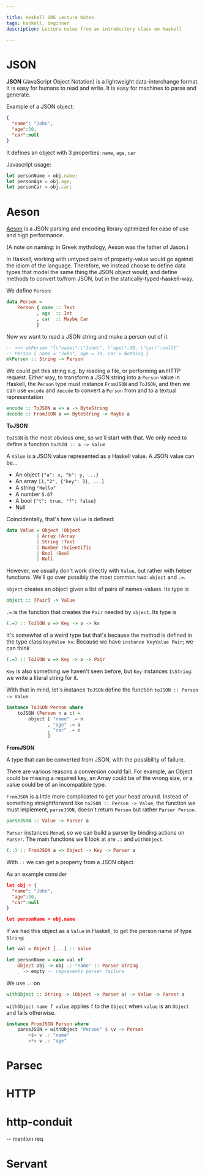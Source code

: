 ```yaml
---

title: Haskell 106 Lecture Notes
tags: haskell, beginner
description: Lecture notes from an introductory class on Haskell

---
```


JSON
====

**JSON** (JavaScript Object Notation) is a lightweight data-interchange format.
It is easy for humans to read and write. It is easy for machines to parse and
generate.

Example of a JSON object:
```json
{
  "name": "John",
  "age":30,
  "car":null
}
```

It defines an object with 3 properties: `name`, `age`, `car`

Javascript usage:

```js
let personName = obj.name;
let personAge = obj.age;
let personCar = obj.car;
```


Aeson
=====

[Aeson](https://hackage.haskell.org/package/aeson) is a JSON parsing and encoding library optimized for ease of use and high
performance.

(A note on naming: in Greek mythology, Aeson was the father of Jason.)

In Haskell, working with untyped pairs of property-value would go against the
idiom of the language. Therefore, we instead choose to define data types that
model the same thing the JSON object would, and define methods to convert
to/from JSON, but in the statically-typed-haskell-way.

We define `Person`:
```hs
data Person =
    Person { name :: Text
           , age  :: Int
           , car  :: Maybe Car
           }
```


Now we want to read a JSON string and make a person out of it.
```hs
-- >>> mkPerson "{\"name\":\"John\", \"age\":30, \"car\":null}"
-- Person { name = "John", age = 30, car = Nothing }
mkPerson :: String -> Person
```

We could get this string e.g. by reading a file, or performing an HTTP request.
Either way, to transform a JSON string into a `Person` value in Haskell, the
`Person` type must instance `FromJSON` and `ToJSON`, and then we can use
`encode` and `decode` to convert a `Person` from and to a textual representation
```hs
encode :: ToJSON a => a -> ByteString
decode :: FromJSON a => ByteString -> Maybe a
```

**ToJSON**

`ToJSON` is the most obvious one, so we'll start with that.
We only need to define a function `toJSON :: a -> Value`

A `Value` is a JSON value represented as a Haskell value.
A JSON value can be...

* An object `{"a": x, "b": y, ...}`
* An array `[1,"2", {"key": 3}, ...]`
* A string `"Hello"`
* A number `5.67`
* A bool `{"t": true, "f": false}`
* Null

Coincidentally, that's how `Value` is defined:
```hs
data Value = Object !Object
           | Array !Array
           | String !Text
           | Number !Scientific
           | Bool !Bool
           | Null
```

However, we usually don't work directly with `Value`, but rather with helper
functions. We'll go over possibly the most common two: `object` and `.=`.

`object` creates an object given a list of pairs of names-values. Its type is
```hs
object :: [Pair] -> Value
```

`.=` is the function that creates the `Pair` needed by `object`. Its type is
```hs
(.=) :: ToJSON v => Key -> v -> kv
```

It's somewhat of a weird type but that's because the method is defined in the
type class `KeyValue kv`. Because we have `instance KeyValue Pair`; we can think
```hs
(.=) :: ToJSON v => Key -> v -> Pair
```

`Key` is also something we haven't seen
before, but `Key` instances `IsString`: we write a literal string for it.

With that in mind, let's instance `ToJSON` define the function `toJSON :: Person -> Value`.

```hs
instance ToJSON Person where
    toJSON (Person n a c) =
        object [ "name" .= n
               , "age" .= a
               , "car" .= c
               ]
```

**FromJSON**

A type that can be converted from JSON, with the possibility of failure.

There are various reasons a conversion could fail. For example, an Object could
be missing a required key, an Array could be of the wrong size, or a value could
be of an incompatible type.

`FromJSON` is a little more complicated to get your head around. Instead of
something straightforward like `toJSON :: Person -> Value`, the function we must
implement, `parseJSON`, doesn't return `Person` but rather `Parser Person`.
```hs
parseJSON :: Value -> Parser a
```

`Parser` instances `Monad`, so we can build a parser by binding actions on `Parser`.
The main functions we'll look at are `.:` and `withObject`.
```hs
(.:) :: FromJSON a => Object -> Key -> Parser a
```

With `.:` we can get a property from a JSON object.

As an example consider
```json
let obj = {
  "name": "John",
  "age":30,
  "car":null
}

let personName = obj.name
```
If we had this object as a `Value` in Haskell, to get the person name of type `String`:
```hs
let val = Object [...] :: Value

let personName = case val of
    Object obj -> obj .: "name" :: Parser String
    _ -> empty -- represents parser failure
```
We use `.:` on 


```hs
withObject :: String -> (Object -> Parser a) -> Value -> Parser a
```
`withObject name f value` applies `f` to the `Object` when `value` is an `Object` and fails otherwise.


```hs
instance FromJSON Person where
    parseJSON = withObject "Person" $ \v -> Person
        <$> v .: "name"
        <*> v .: "age"
```

Parsec
======




HTTP
====



http-conduit
============

-- mention req

Servant
=======
